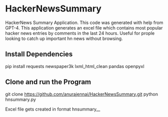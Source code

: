 # HackerNewsSummary
HackerNews Summary Application. This code was generated with help from GPT-4. This application generates an excel file which contains most popular hacker news entries by comments in the last 24 hours. Useful for prople looking to catch up important hn news without browsing. 


## Install Dependencies
 pip install requests newspaper3k lxml_html_clean pandas openpyxl

## Clone and run the Program 
git clone https://github.com/anurajennai/HackerNewsSummary.git
python hnsummary.py

Excel file gets created in format hnsummary_<date>_<time>
